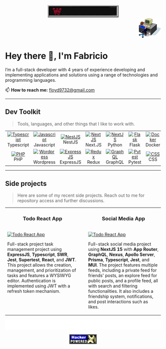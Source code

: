 <!-- Welcome -->
<div align="center">
  <img src="https://github.com/cdznd/cdznd/blob/5829880c911281f0290c8a4965c1db015a85c951/welcome.gif" alt="Welcome SVG">
</div>
<div align="right">
  <img src='https://github.com/cdznd/cdznd/blob/5829880c911281f0290c8a4965c1db015a85c951/dev.gif' alt='Awesome Matrix Code'/>
</div>

# Hey there 👋, I'm Fabricio
I’m a full-stack developer with 4 years of experience developing and implementing applications and solutions using a range of technologies and programming languages.

📫 **How to reach me:** floyd9732@gmail.com

---
<h2 align="left">Dev Toolkit</h2>

> Tools, languages, and other things that I like to work with.

<table>
  <tr>
    <td align="center" width="96">
      <a href="#">
        <img 
          src="https://cdn.jsdelivr.net/gh/devicons/devicon@latest/icons/typescript/typescript-original.svg"
          width="48"
          height="48"
          alt="Typescript" />
      </a>
      <br>Typescript
    </td>
    <td align="center" width="96">
      <a href="#">
        <img 
          src="https://cdn.jsdelivr.net/gh/devicons/devicon@latest/icons/javascript/javascript-original.svg"
          width="48"
          height="48"
          alt="Javascript" />
      </a>
      <br>Javascript
    </td>
    <td align="center" width="96">
      <a href="#">
        <img 
          src="https://cdn.jsdelivr.net/gh/devicons/devicon@latest/icons/nestjs/nestjs-original.svg"
          width="48"
          height="48"
          alt="NestJS" />
      </a>
      <br>NestJS
    </td>
    <td align="center" width="96">
      <a href="#">
        <img 
          src="https://cdn.jsdelivr.net/gh/devicons/devicon@latest/icons/nextjs/nextjs-original.svg"
          width="48"
          height="48"
          alt="NextJS" />
      </a>
      <br>Next.JS
    </td>
    <td align="center" width="96">
      <a href="#">
        <img 
          src="https://cdn.jsdelivr.net/gh/devicons/devicon@latest/icons/python/python-original.svg"
          width="48"
          height="48"
          alt="NextJS" />
      </a>
      <br>Python
    </td>
    <td align="center" width="96">
      <a href="#">
        <img 
          src="https://cdn.jsdelivr.net/gh/devicons/devicon@latest/icons/flask/flask-original-wordmark.svg"
          width="48"
          height="48"
          alt="Flask" />
      </a>
      <br>Flask
    </td>
    <td align="center" width="96">
      <a href="#">
        <img 
          src="https://cdn.jsdelivr.net/gh/devicons/devicon@latest/icons/docker/docker-original.svg"
          width="48"
          height="48"
          alt="Docker" />
      </a>
      <br>Docker
    </td>
    <td align="center" width="96">
      <a href="#">
        <img 
          src="https://cdn.jsdelivr.net/gh/devicons/devicon@latest/icons/jest/jest-plain.svg"
          width="48"
          height="48"
          alt="Jest" />
      </a>
      <br>Jest
    </td>
    <td align="center" width="96">
      <a href="#">
        <img 
          src="https://cdn.jsdelivr.net/gh/devicons/devicon@latest/icons/mongodb/mongodb-plain-wordmark.svg"
          width="48"
          height="48"
          alt="MongoDB" />
      </a>
      <br>MongoDB
    </td>
    <td align="center" width="96">
      <a href="#">
        <img 
          src="https://cdn.jsdelivr.net/gh/devicons/devicon@latest/icons/postgresql/postgresql-original.svg"
          width="48"
          height="48"
          alt="Postgres" />
      </a>
      <br>Postgres
    </td>
    <td align="center" width="96">
      <a href="#">
        <img 
          src="https://cdn.jsdelivr.net/gh/devicons/devicon@latest/icons/mysql/mysql-original.svg"
          width="48"
          height="48"
          alt="MySQL" />
      </a>
      <br>MySQL
    </td>
  </tr>
  <tr>
    <td align="center" width="96">
      <a href="#">
        <img 
          src="https://cdn.jsdelivr.net/gh/devicons/devicon@latest/icons/php/php-original.svg"
          width="48"
          height="48"
          alt="PHP" />
      </a>
      <br>PHP
    </td>
    <td align="center" width="96">
      <a href="#">
        <img 
          src="https://cdn.jsdelivr.net/gh/devicons/devicon@latest/icons/wordpress/wordpress-plain.svg"
          width="48"
          height="48"
          alt="Wordpress" />
      </a>
      <br>Wordpress
    </td>
    <td align="center" width="96">
      <a href="#">
        <img 
          src="https://cdn.jsdelivr.net/gh/devicons/devicon@latest/icons/express/express-original-wordmark.svg"
          width="48"
          height="48"
          alt="ExpressJS" />
      </a>
      <br>ExpressJS
    </td>
    <td align="center" width="96">
      <a href="#">
        <img 
          src="https://cdn.jsdelivr.net/gh/devicons/devicon@latest/icons/redux/redux-original.svg"
          width="48"
          height="48"
          alt="Redux" />
      </a>
      <br>Redux
    </td>
    <td align="center" width="96">
      <a href="#">
        <img 
          src="https://cdn.jsdelivr.net/gh/devicons/devicon@latest/icons/graphql/graphql-plain.svg"
          width="48"
          height="48"
          alt="GraphQL" />
      </a>
      <br>GraphQL
    </td>
    <td align="center" width="96">
      <a href="#">
        <img 
          src="https://cdn.jsdelivr.net/gh/devicons/devicon@latest/icons/pytest/pytest-original-wordmark.svg"
          width="48"
          height="48"
          alt="Pytest" />
      </a>
      <br>Pytest
    </td>
    <td align="center" width="96">
      <a href="#">
        <img 
          src="https://cdn.jsdelivr.net/gh/devicons/devicon@latest/icons/css3/css3-original.svg"
          width="48"
          height="48"
          alt="CSS" />
      </a>
      <br>CSS
    </td>
    <td align="center" width="96">
      <a href="#">
        <img 
          src="https://cdn.jsdelivr.net/gh/devicons/devicon@latest/icons/materialui/materialui-original.svg"
          width="48"
          height="48"
          alt="MaterialUI" />
      </a>
      <br>MUI
    </td>
    <td align="center" width="96">
      <a href="#">
        <img 
          src="https://cdn.jsdelivr.net/gh/devicons/devicon@latest/icons/amazonwebservices/amazonwebservices-original-wordmark.svg"
          width="48"
          height="48"
          alt="AWS" />
      </a>
      <br>AWS
    </td>
    <td align="center" width="96">
      <a href="#">
        <img 
          src="https://cdn.jsdelivr.net/gh/devicons/devicon@latest/icons/postman/postman-original.svg"
          width="48"
          height="48"
          alt="Postman" />
      </a>
      <br>Postman
    </td>
    <td align="center" width="96">
      <a href="#">
        <img 
          src="https://cdn.jsdelivr.net/gh/devicons/devicon@latest/icons/swagger/swagger-original.svg"
          width="48"
          height="48"
          alt="Swagger" />
      </a>
      <br>Swagger
    </td>
  </tr>
</table>

---
<h2 align="left">Side projects</h2>

> Here are some of my recent side projects. Reach out to me for repository access and further discussions.

<table>
  <tr>
    <td width="48%" valign="top">
      <h3 align="center">Todo React App</h3>
      <br />
      <a target="_blank" href="#">
        <img src="" width="100%" alt="Todo React App"/>
      </a>
      <br />
      <p>
        Full-stack project task management project using <strong>ExpressJS</strong>, <strong>Typescript</strong>, <strong>SWR</strong>, <strong>Jest</strong>, <strong>Supertest</strong>, <strong>React</strong>, and <strong>JWT</strong>.
        This project allows the creation, management, and prioritization of tasks and features a WYSIWYG editor. Authentication is implemented using JWT with a refresh token mechanism.
      </p>
    </td>
    <td width="4%"></td> <!-- Empty column for spacing -->
    <td width="48%" valign="top">
      <h3 align="center">Social Media App</h3>
      <br />
      <a target="_blank" href="#">
        <img src="https://github.com/cdznd/cdznd/blob/main/app.gif" width="100%" alt="Todo React App"/>
      </a>
      <br />
      <p textAlign="center">
        Full-stack social media project using <strong>NextJS 15</strong> with <strong>App Router</strong>, <strong>GraphQL</strong>, <strong>Nexus</strong>, <strong>Apollo Server</strong>, <strong>Prisma</strong>, <strong>Typescript</strong>, <strong>Jest</strong>, and <strong>MUI</strong>.
        The project features multiple feeds, including a private feed for friends' posts, an explore feed for public posts, and a profile feed, all with search and filtering functionalities. It also includes a friendship system, notifications, and post interactions such as likes.
      </p>
    </td>
  </tr>
</table>

<!-- Footer -->
![Marquee SVG](https://github.com/cdznd/cdznd/blob/e4365d6ea13db945b1e7d9cc235f18c10bca68a2/marquee.svg)

<div align="center">
  <img src='https://github.com/cdznd/cdznd/blob/5829880c911281f0290c8a4965c1db015a85c951/dev2.gif' alt='Hacker Powered'/>
</div>

